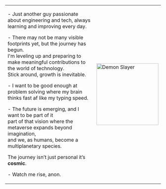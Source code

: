 <table>
  <tr>
    <td>
      <p>- Just another guy passionate about engineering and tech, always learning and improving every day.</p>
      <p>- There may not be many visible footprints yet, but the journey has begun.<br>
      I'm leveling up and preparing to make meaningful contributions to the world of technology.<br>
      Stick around, growth is inevitable.</p>
      <p>- I want to be good enough at problem solving where my brain thinks fast af like my typing speed.</p>
      <p>- 
           The future is emerging, and I want to be part of it <br>
           part of that vision where the metaverse expands beyond imagination,<br>
           and we, as humans, become a multiplanetary species.</p>
            <p>The journey isn’t just personal it’s <strong>cosmic</strong>.</p>
      <p>- Watch me rise, anon.</p>
    </td>
    <td>
      <img src="https://media.tenor.com/_6WdoVlu7a8AAAAM/demon-slayer.gif" alt="Demon Slayer" height="200">
    </td>
  </tr>
</table>

